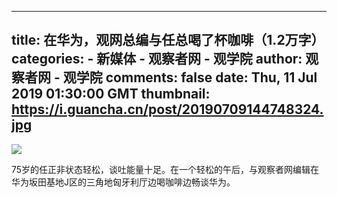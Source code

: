 
---
title: 在华为，观网总编与任总喝了杯咖啡（1.2万字）
categories: 
    - 新媒体
    - 观察者网 - 观学院
author: 观察者网 - 观学院
comments: false
date: Thu, 11 Jul 2019 01:30:00 GMT
thumbnail: https://i.guancha.cn/post/20190709144748324.jpg
---

<div>   
<img src="https://i.guancha.cn/post/20190709144748324.jpg" referrerpolicy="no-referrer"><p>75岁的任正非状态轻松，谈吐能量十足。在一个轻松的午后，与观察者网编辑在华为坂田基地J区的三角地匈牙利厅边喝咖啡边畅谈华为。</p>  
</div>
            